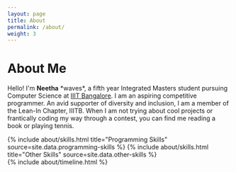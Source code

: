 ```yaml
---
layout: page
title: About
permalink: /about/
weight: 3
---
```


# **About Me**

Hello! I'm **Neetha**  \*waves\*, a fifth year Integrated Masters student pursuing Computer Science at <a href = "https://www.iiitb.ac.in/">IIIT Bangalore</a>. I am an aspiring competitive programmer. An avid supporter of diversity and inclusion, I am a member of the Lean-In Chapter, IIITB. When I am not trying about cool projects or frantically coding my way through a contest, you can find me reading a book or playing tennis. 


<div class="row">
{% include about/skills.html title="Programming Skills" source=site.data.programming-skills %}
{% include about/skills.html title="Other Skills" source=site.data.other-skills %}
</div>

<div class="row">
{% include about/timeline.html %}
</div>
